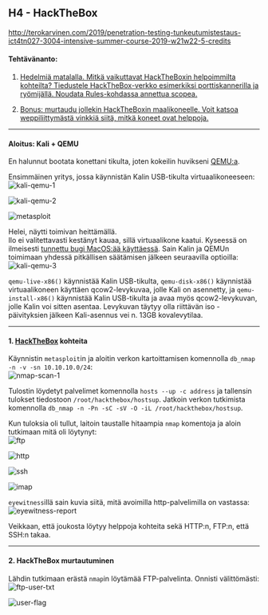 ## H4 - HackTheBox

http://terokarvinen.com/2019/penetration-testing-tunkeutumistestaus-ict4tn027-3004-intensive-summer-course-2019-w21w22-5-credits

#### Tehtävänanto:

1. [Hedelmiä matalalla. Mitkä vaikuttavat HackTheBoxin helpoimmilta kohteilta? Tiedustele HackTheBox-verkko esimerkiksi porttiskannerilla ja ryömijällä. Noudata Rules-kohdassa annettua scopea.](#tehtava1)

2. [Bonus: murtaudu jollekin HackTheBoxin maalikoneelle. Voit katsoa weppiliittymästä vinkkiä siitä, mitkä koneet ovat helppoja.](#tehtava2)

---

#### Aloitus: Kali + QEMU

En halunnut bootata konettani tikulta, joten kokeilin huvikseni [QEMU:a](https://www.qemu.org).

Ensimmäinen yritys, jossa käynnistän Kalin USB-tikulta virtuaalikoneeseen:\
![kali-qemu-1](/h4-hackthebox/screenshots/kali-qemu-1.png)

![kali-qemu-2](/h4-hackthebox/screenshots/kali-qemu-2.png)

![metasploit](/h4-hackthebox/screenshots/metasploit.png)

Helei, näytti toimivan heittämällä.\
Ilo ei valitettavasti kestänyt kauaa, sillä virtuaalikone kaatui. Kyseessä on ilmeisesti [tunnettu bugi MacOS:ää käyttäessä](https://bugs.launchpad.net/qemu/+bug/1818937). Sain Kalin ja QEMUn toimimaan yhdessä pitkällisen säätämisen jälkeen seuraavilla optioilla:\
![kali-qemu-3](/h4-hackthebox/screenshots/kali-qemu-3.png)

`qemu-live-x86()` käynnistää Kalin USB-tikulta, `qemu-disk-x86()` käynnistää virtuaalikoneen käyttäen qcow2-levykuvaa, jolle Kali on asennetty, ja `qemu-install-x86()` käynnistää Kalin USB-tikulta ja avaa myös qcow2-levykuvan, jolle Kalin voi sitten asentaa. Levykuvan täytyy olla riittävän iso - päivityksien jälkeen Kali-asennus vei n. 13GB kovalevytilaa.

---

#### <a id="tehtava1">1. [HackTheBox](https://www.hackthebox.eu) kohteita</a>

Käynnistin `metasploit`in ja aloitin verkon kartoittamisen komennolla `db_nmap -n -v -sn 10.10.10.0/24`:\
![nmap-scan-1](/h4-hackthebox/screenshots/nmap-scan-1.png)

Tulostin löydetyt palvelimet komennolla `hosts --up -c address` ja tallensin tulokset tiedostoon `/root/hackthebox/hostsup`. Jatkoin verkon tutkimista komennolla `db_nmap -n -Pn -sC -sV -O -iL /root/hackthebox/hostsup`.

Kun tuloksia oli tullut, laitoin taustalle hitaampia `nmap` komentoja ja aloin tutkimaan mitä oli löytynyt:\
![ftp](/h4-hackthebox/screenshots/ftp.png)

![http](/h4-hackthebox/screenshots/http.png)

![ssh](/h4-hackthebox/screenshots/ssh.png)

![imap](/h4-hackthebox/screenshots/imap.png)

`eyewitness`illä sain kuvia siitä, mitä avoimilla http-palvelimilla on vastassa:\
![eyewitness-report](/h4-hackthebox/screenshots/eyewitness-report.png)

Veikkaan, että joukosta löytyy helppoja kohteita sekä HTTP:n, FTP:n, että SSH:n takaa.

---

#### <a id="tehtava2">2. HackTheBox murtautuminen</a>

Lähdin tutkimaan erästä `nmap`in löytämää FTP-palvelinta. Onnisti välittömästi:\
![ftp-user-txt](/h4-hackthebox/screenshots/ftp-user-txt.png)

![user-flag](/h4-hackthebox/screenshots/user-flag.png)
